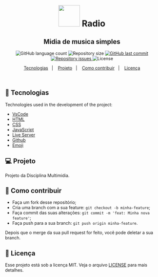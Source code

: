 <h1 align="center" >
<img alt="" title="" src="https://cdn.icon-icons.com/icons2/572/PNG/512/1457055658_App_Development_icon-icons.com_54712.png" width="70" />
Radio
  <!-- trocar: 'você pode colocar uma imagem (logo) que represente seu projeto (visualmente) -->
</h1>

<h2 align="center">Midia de musica simples</h2>

<p align="center">
  <img alt="GitHub language count" src="https://img.shields.io/github/languages/count/Sthaynny/conversor_de_moeda-em-flutter">
  <!-- trocar: 'rlocatelli9/template-README' pelo caminho do seu respositório -->

  <img alt="Repository size" src="https://img.shields.io/github/repo-size/Sthaynny/MaratonaDev">
  <!-- trocar: 'Sthaynny/<<REpositorio>>' pelo caminho do seu respositório -->

  <a href="https://github.com/Sthaynny/MaratonaDev/commits/master">
  <!-- trocar: 'rlocatelli9/template-README' pelo caminho do seu respositório -->
    <img alt="GitHub last commit" src="https://img.shields.io/github/last-commit/Sthaynny/MaratonaDev">
     <!-- trocar: 'rlocatelli9/template-README' pelo caminho do seu respositório -->
  </a>

  <a href="https://github.com/Sthaynny/MaratonaDev">
   <!-- trocar: 'rlocatelli9/template-README' pelo caminho do seu respositório -->
    <img alt="Repository issues" src="https://img.shields.io/github/issues/Sthaynny/MaratonaDev">
     <!-- trocar: 'rlocatelli9/template-README' pelo caminho do seu respositório -->

  </a>

  <img alt="License" src="https://img.shields.io/badge/license-MIT-brightgreen">
</p>

<p align="center">
  <a href="#bookmark_tabs-tecnologias">Tecnologias</a>&nbsp;&nbsp;&nbsp;|&nbsp;&nbsp;&nbsp;
  <a href="#-projeto">Projeto</a>&nbsp;&nbsp;&nbsp;|&nbsp;&nbsp;&nbsp;
  <a href="#-como-contribuir">Como contribuir</a>&nbsp;&nbsp;&nbsp;|&nbsp;&nbsp;&nbsp;
  <a href="#memo-licença">Licença</a>
</p>

<br>

## :bookmark_tabs: Tecnologias

Technologies used in the development of the project:

- [VsCode](https://code.visualstudio.com/)
- [HTML](https://devdocs.io/html/)
- [CSS](https://devdocs.io/css/)
- [JavaScript](https://devdocs.io/javascript/)
- [Live Server](https://marketplace.visualstudio.com/items?itemName=ritwickdey.LiveServer)
- [Github](https://github.com)
- [Emoji](https://gist.github.com/rxaviers/7360908)

## 💻 Projeto

Projeto da Disciplina Multimidia.

## 🤔 Como contribuir

- Faça um fork desse repositório;
- Cria uma branch com a sua feature: `git checkout -b minha-feature`;
- Faça commit das suas alterações: `git commit -m 'feat: Minha nova feature'`;
- Faça push para a sua branch: `git push origin minha-feature`.

Depois que o merge da sua pull request for feito, você pode deletar a sua branch.

## :memo: Licença

Esse projeto está sob a licença MIT. Veja o arquivo [LICENSE](LICENSE.md) para mais detalhes.
